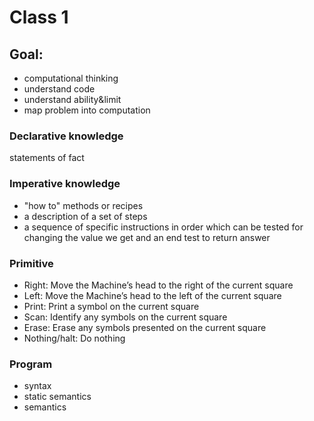 # Class 1
## Goal:
- computational thinking
- understand code
- understand ability&limit
- map problem into computation

### Declarative knowledge
statements of fact

### Imperative knowledge
- "how to" methods or recipes
- a description of a set of steps
- a sequence of specific instructions in order which can be tested for changing the value we get and an end test to return answer

### Primitive
- Right: Move the Machine’s head to the right of the current square
- Left: Move the Machine’s head to the left of the current square
- Print: Print a symbol on the current square
- Scan: Identify any symbols on the current square
- Erase: Erase any symbols presented on the current square
- Nothing/halt: Do nothing

### Program
- syntax
- static semantics
- semantics

